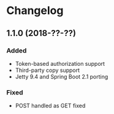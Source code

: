 # Changelog

## 1.1.0 (2018-??-??)

### Added

- Token-based authorization support
- Third-party copy support
- Jetty 9.4 and Spring Boot 2.1 porting

### Fixed

- POST handled as GET fixed 
